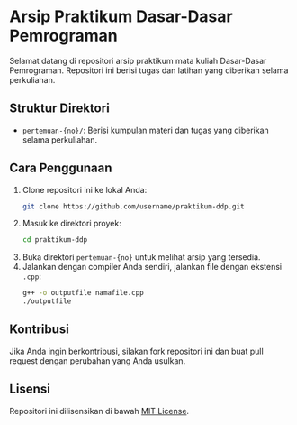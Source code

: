 # Arsip Praktikum Dasar-Dasar Pemrograman

Selamat datang di repositori arsip praktikum mata kuliah Dasar-Dasar Pemrograman. Repositori ini berisi tugas dan latihan yang diberikan selama perkuliahan.

## Struktur Direktori

- `pertemuan-{no}/`: Berisi kumpulan materi dan tugas yang diberikan selama perkuliahan.

## Cara Penggunaan

1. Clone repositori ini ke lokal Anda:
    ```sh
    git clone https://github.com/username/praktikum-ddp.git
    ```
2. Masuk ke direktori proyek:
    ```sh
    cd praktikum-ddp
    ```
3. Buka direktori `pertemuan-{no}` untuk melihat arsip yang tersedia.
4. Jalankan dengan compiler Anda sendiri, jalankan file dengan ekstensi `.cpp`:
    ```sh
    g++ -o outputfile namafile.cpp
    ./outputfile
    ```

## Kontribusi

Jika Anda ingin berkontribusi, silakan fork repositori ini dan buat pull request dengan perubahan yang Anda usulkan.

## Lisensi

Repositori ini dilisensikan di bawah [MIT License](LICENSE).
